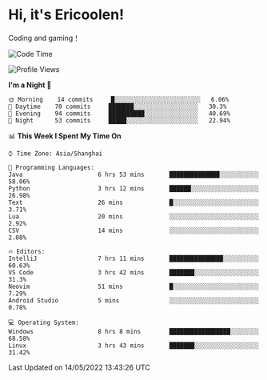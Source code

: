 # Hi, it's Ericoolen!
Coding and gaming！

<!--START_SECTION:waka-->
![Code Time](http://img.shields.io/badge/Code%20Time-248%20hrs%2025%20mins-blue)

![Profile Views](http://img.shields.io/badge/Profile%20Views-0-blue)

**I'm a Night 🦉** 

```text
🌞 Morning    14 commits     █░░░░░░░░░░░░░░░░░░░░░░░░   6.06% 
🌆 Daytime    70 commits     ███████░░░░░░░░░░░░░░░░░░   30.3% 
🌃 Evening    94 commits     ██████████░░░░░░░░░░░░░░░   40.69% 
🌙 Night      53 commits     █████░░░░░░░░░░░░░░░░░░░░   22.94%

```


📊 **This Week I Spent My Time On** 

```text
⌚︎ Time Zone: Asia/Shanghai

💬 Programming Languages: 
Java                     6 hrs 53 mins       ██████████████░░░░░░░░░░░   58.06% 
Python                   3 hrs 12 mins       ██████░░░░░░░░░░░░░░░░░░░   26.98% 
Text                     26 mins             █░░░░░░░░░░░░░░░░░░░░░░░░   3.71% 
Lua                      20 mins             ░░░░░░░░░░░░░░░░░░░░░░░░░   2.92% 
CSV                      14 mins             ░░░░░░░░░░░░░░░░░░░░░░░░░   2.08%

🔥 Editors: 
IntelliJ                 7 hrs 11 mins       ███████████████░░░░░░░░░░   60.63% 
VS Code                  3 hrs 42 mins       ███████░░░░░░░░░░░░░░░░░░   31.3% 
Neovim                   51 mins             █░░░░░░░░░░░░░░░░░░░░░░░░   7.29% 
Android Studio           5 mins              ░░░░░░░░░░░░░░░░░░░░░░░░░   0.78%

💻 Operating System: 
Windows                  8 hrs 8 mins        █████████████████░░░░░░░░   68.58% 
Linux                    3 hrs 43 mins       ███████░░░░░░░░░░░░░░░░░░   31.42%

```


 Last Updated on 14/05/2022 13:43:26 UTC
<!--END_SECTION:waka-->

